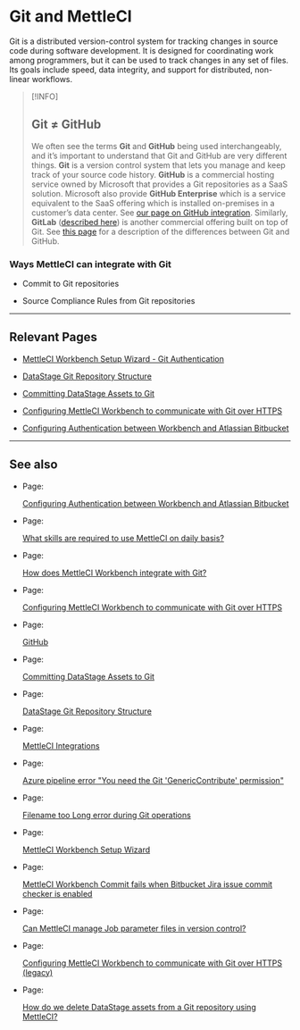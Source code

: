 # Git and MettleCI

Git is a distributed version-control system for tracking changes in source code during software development. It is designed for coordinating work among programmers, but it can be used to track changes in any set of files. Its goals include speed, data integrity, and support for distributed, non-linear workflows.

> [!INFO]
> ## **Git ≠ GitHub**
> We often see the terms **Git** and **GitHub** being used interchangeably, and it’s important to understand that Git and GitHub are very different things.
> **Git** is a version control system that lets you manage and keep track of your source code history.
> **GitHub** is a commercial hosting service owned by Microsoft that provides a Git repositories as a SaaS solution. Microsoft also provide **GitHub Enterprise** which is a service equivalent to the SaaS offering which is installed on-premises in a customer’s data center. See [our page on GitHub integration](https://datamigrators.atlassian.net/wiki/spaces/MCIDOC/pages/741376173/GitHub).
> Similarly, **GitLab** ([described here](https://datamigrators.atlassian.net/wiki/spaces/MCIDOC/pages/741244932/GitLab)) is another commercial offering built on top of Git.
> See [this page](https://www.youtube.com/watch?v=wpISo9TNjfU) for a description of the differences between Git and GitHub.

### Ways MettleCI can integrate with Git

*   Commit to Git repositories
    
*   Source Compliance Rules from Git repositories
    

* * *

## Relevant Pages

*   [MettleCI Workbench Setup Wizard - Git Authentication](https://datamigrators.atlassian.net/wiki/spaces/MCIDOC/pages/1000636453/MettleCI+Workbench+Setup+Wizard)
    
*   [DataStage Git Repository Structure](../mettleci-git-support/datastage-git-repository-structure.md)
    
*   [Committing DataStage Assets to Git](../mettleci-git-support/committing-datastage-assets-to-git.md)
    
*   [Configuring MettleCI Workbench to communicate with Git over HTTPS](https://datamigrators.atlassian.net/wiki/spaces/MCIDOC/pages/1112375301/Configuring+MettleCI+Workbench+to+communicate+with+Git+over+HTTPS)
    
*   [Configuring Authentication between Workbench and Atlassian Bitbucket](https://datamigrators.atlassian.net/wiki/spaces/MCIDOC/pages/1056047306/Configuring+Authentication+between+Workbench+and+Atlassian+Bitbucket)
    

* * *

## See also

*   Page:
    
    [Configuring Authentication between Workbench and Atlassian Bitbucket](/wiki/spaces/MCIDOC/pages/1056047306/Configuring+Authentication+between+Workbench+and+Atlassian+Bitbucket)
    
*   Page:
    
    [What skills are required to use MettleCI on daily basis?](/wiki/spaces/MCIDOC/pages/396919043/What+skills+are+required+to+use+MettleCI+on+daily+basis)
    
*   Page:
    
    [How does MettleCI Workbench integrate with Git?](/wiki/spaces/MCIDOC/pages/615546893/How+does+MettleCI+Workbench+integrate+with+Git)
    
*   Page:
    
    [Configuring MettleCI Workbench to communicate with Git over HTTPS](/wiki/spaces/MCIDOC/pages/1745747969/Configuring+MettleCI+Workbench+to+communicate+with+Git+over+HTTPS)
    
*   Page:
    
    [GitHub](/wiki/spaces/MCIDOC/pages/741376173/GitHub)
    
*   Page:
    
    [Committing DataStage Assets to Git](/wiki/spaces/MCIDOC/pages/374865930/Committing+DataStage+Assets+to+Git)
    
*   Page:
    
    [DataStage Git Repository Structure](/wiki/spaces/MCIDOC/pages/468582401/DataStage+Git+Repository+Structure)
    
*   Page:
    
    [MettleCI Integrations](/wiki/spaces/MCIDOC/pages/733675552/MettleCI+Integrations)
    
*   Page:
    
    [Azure pipeline error "You need the Git 'GenericContribute' permission"](/wiki/spaces/MCIDOC/pages/2489122817/Azure+pipeline+error+You+need+the+Git+GenericContribute+permission)
    
*   Page:
    
    [Filename too Long error during Git operations](/wiki/spaces/MCIDOC/pages/399081564/Filename+too+Long+error+during+Git+operations)
    
*   Page:
    
    [MettleCI Workbench Setup Wizard](/wiki/spaces/MCIDOC/pages/1000636453/MettleCI+Workbench+Setup+Wizard)
    
*   Page:
    
    [MettleCI Workbench Commit fails when Bitbucket Jira issue commit checker is enabled](/wiki/spaces/MCIDOC/pages/2286682113/MettleCI+Workbench+Commit+fails+when+Bitbucket+Jira+issue+commit+checker+is+enabled)
    
*   Page:
    
    [Can MettleCI manage Job parameter files in version control?](/wiki/spaces/MCIDOC/pages/442695690/Can+MettleCI+manage+Job+parameter+files+in+version+control)
    
*   Page:
    
    [Configuring MettleCI Workbench to communicate with Git over HTTPS (legacy)](/wiki/spaces/MCIDOC/pages/1112375301/Configuring+MettleCI+Workbench+to+communicate+with+Git+over+HTTPS+legacy)
    
*   Page:
    
    [How do we delete DataStage assets from a Git repository using MettleCI?](/wiki/spaces/MCIDOC/pages/270991416/How+do+we+delete+DataStage+assets+from+a+Git+repository+using+MettleCI)